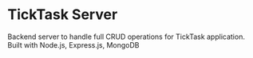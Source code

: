# TickTask Server
Backend server to handle full CRUD operations for TickTask application. Built with Node.js, Express.js, MongoDB
